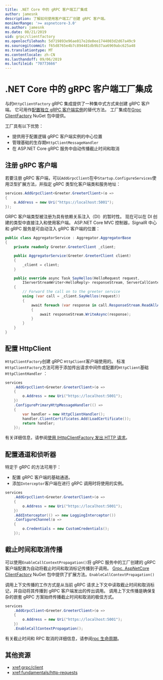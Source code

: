```yaml
---
title: .NET Core 中的 gRPC 客户端工厂集成
author: jamesnk
description: 了解如何使用客户端工厂创建 gRPC 客户端。
monikerRange: '>= aspnetcore-3.0'
ms.author: jamesnk
ms.date: 08/21/2019
uid: grpc/clientfactory
ms.openlocfilehash: 5d719893e96ae017e2de0ee1744003d2d67a49c9
ms.sourcegitcommit: f65d8765e4b7c894481db9b37aa6969abc625a48
ms.translationtype: MT
ms.contentlocale: zh-CN
ms.lasthandoff: 09/06/2019
ms.locfileid: "70773666"
---
```

# <a name="grpc-client-factory-integration-in-net-core"></a>.NET Core 中的 gRPC 客户端工厂集成

与的`HttpClientFactory` gRPC 集成提供了一种集中式方式来创建 gRPC 客户端。 它可用作[配置独立 gRPC 客户端实例](xref:grpc/client)的替代方法。 工厂集成在[Grpc ClientFactory](https://www.nuget.org/packages/Grpc.Net.ClientFactory) NuGet 包中提供。

工厂具有以下优势：

* 提供用于配置逻辑 gRPC 客户端实例的中心位置
* 管理基础的生存期`HttpClientMessageHandler`
* 在 ASP.NET Core gRPC 服务中自动传播截止时间和取消

## <a name="register-grpc-clients"></a>注册 gRPC 客户端

若要注册 gRPC 客户端，可以`AddGrpcClient`在中`Startup.ConfigureServices`使用泛型扩展方法，并指定 gRPC 类型化客户端类和服务地址：

```csharp
services.AddGrpcClient<Greeter.GreeterClient>(o =>
{
    o.Address = new Uri("https://localhost:5001");
});
```

GRPC 客户端类型被注册为具有依赖关系注入（DI）的暂时性。 现在可以在 DI 创建的类型中直接注入和使用客户端。 ASP.NET Core MVC 控制器，SignalR 中心和 gRPC 服务是可自动注入 gRPC 客户端的位置：

```csharp
public class AggregatorService : Aggregator.AggregatorBase
{
    private readonly Greeter.GreeterClient _client;

    public AggregatorService(Greeter.GreeterClient client)
    {
        _client = client;
    }

    public override async Task SayHellos(HelloRequest request,
        IServerStreamWriter<HelloReply> responseStream, ServerCallContext context)
    {
        // Forward the call on to the greeter service
        using (var call = _client.SayHellos(request))
        {
            await foreach (var response in call.ResponseStream.ReadAllAsync())
            {
                await responseStream.WriteAsync(response);
            }
        }
    }
}
```

## <a name="configure-httpclient"></a>配置 HttpClient

`HttpClientFactory`创建 gRPC `HttpClient`客户端使用的。 标准`HttpClientFactory`方法可用于添加传出请求中间件或配置的`HttpClient`基础`HttpClientHandler` ：

```csharp
services
    .AddGrpcClient<Greeter.GreeterClient>(o =>
    {
        o.Address = new Uri("https://localhost:5001");
    })
    .ConfigurePrimaryHttpMessageHandler(() =>
    {
        var handler = new HttpClientHandler();
        handler.ClientCertificates.Add(LoadCertificate());
        return handler;
    });
```

有关详细信息，请参阅[使用 IHttpClientFactory 发出 HTTP 请求](xref:fundamentals/http-requests)。

## <a name="configure-channel-and-interceptors"></a>配置通道和侦听器

特定于 gRPC 的方法可用于：

* 配置 gRPC 客户端的基础通道。
* 添加`Interceptor`客户端在进行 gRPC 调用时将使用的实例。

```csharp
services
    .AddGrpcClient<Greeter.GreeterClient>(o =>
    {
        o.Address = new Uri("https://localhost:5001");
    })
    .AddInterceptor(() => new LoggingInterceptor())
    .ConfigureChannel(o =>
    {
        o.Credentials = new CustomCredentials();
    });
```

## <a name="deadline-and-cancellation-propagation"></a>截止时间和取消传播

可以使用`EnableCallContextPropagation()`将 gRPC 服务中的工厂创建的 gRPC 客户端配置为自动将截止时间和取消标记传播到子调用。 [Grpc. AspNetCore ClientFactory](https://www.nuget.org/packages/Grpc.AspNetCore.Server.ClientFactory) NuGet 包中提供了扩展方法。`EnableCallContextPropagation()`

调用上下文传播的工作方式是从当前 gRPC 请求上下文中读取截止时间和取消标记，并自动将其传播到 gRPC 客户端发出的传出调用。 调用上下文传播是确保复杂的嵌套 gRPC 方案始终传播截止时间和取消的极佳方式。

```csharp
services
    .AddGrpcClient<Greeter.GreeterClient>(o =>
    {
        o.Address = new Uri("https://localhost:5001");
    })
    .EnableCallContextPropagation();
```

有关截止时间和 RPC 取消的详细信息，请参阅[rpc 生命周期](https://www.grpc.io/docs/guides/concepts/#rpc-life-cycle)。

## <a name="additional-resources"></a>其他资源

* <xref:grpc/client>
* <xref:fundamentals/http-requests>
